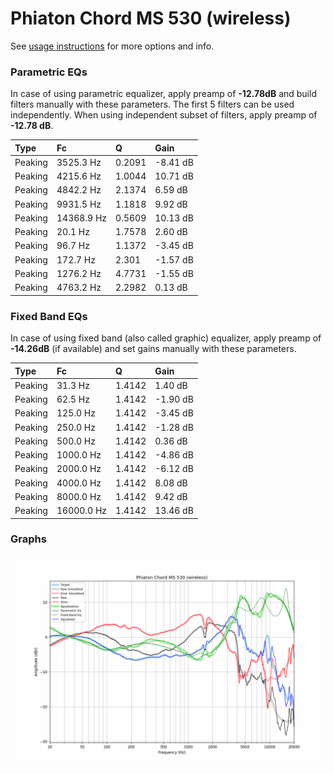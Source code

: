 # Phiaton Chord MS 530 (wireless)
See [usage instructions](https://github.com/jaakkopasanen/AutoEq#usage) for more options and info.

### Parametric EQs
In case of using parametric equalizer, apply preamp of **-12.78dB** and build filters manually
with these parameters. The first 5 filters can be used independently.
When using independent subset of filters, apply preamp of **-12.78 dB**.

| Type    | Fc         |      Q | Gain     |
|:--------|:-----------|:-------|:---------|
| Peaking | 3525.3 Hz  | 0.2091 | -8.41 dB |
| Peaking | 4215.6 Hz  | 1.0044 | 10.71 dB |
| Peaking | 4842.2 Hz  | 2.1374 | 6.59 dB  |
| Peaking | 9931.5 Hz  | 1.1818 | 9.92 dB  |
| Peaking | 14368.9 Hz | 0.5609 | 10.13 dB |
| Peaking | 20.1 Hz    | 1.7578 | 2.60 dB  |
| Peaking | 96.7 Hz    | 1.1372 | -3.45 dB |
| Peaking | 172.7 Hz   | 2.301  | -1.57 dB |
| Peaking | 1276.2 Hz  | 4.7731 | -1.55 dB |
| Peaking | 4763.2 Hz  | 2.2982 | 0.13 dB  |

### Fixed Band EQs
In case of using fixed band (also called graphic) equalizer, apply preamp of **-14.26dB**
(if available) and set gains manually with these parameters.

| Type    | Fc         |      Q | Gain     |
|:--------|:-----------|:-------|:---------|
| Peaking | 31.3 Hz    | 1.4142 | 1.40 dB  |
| Peaking | 62.5 Hz    | 1.4142 | -1.90 dB |
| Peaking | 125.0 Hz   | 1.4142 | -3.45 dB |
| Peaking | 250.0 Hz   | 1.4142 | -1.28 dB |
| Peaking | 500.0 Hz   | 1.4142 | 0.36 dB  |
| Peaking | 1000.0 Hz  | 1.4142 | -4.86 dB |
| Peaking | 2000.0 Hz  | 1.4142 | -6.12 dB |
| Peaking | 4000.0 Hz  | 1.4142 | 8.08 dB  |
| Peaking | 8000.0 Hz  | 1.4142 | 9.42 dB  |
| Peaking | 16000.0 Hz | 1.4142 | 13.46 dB |

### Graphs
![](./Phiaton%20Chord%20MS%20530%20(wireless).png)